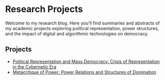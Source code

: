 # Research Projects

Welcome to my research blog. Here you’ll find summaries and abstracts of my academic projects exploring political representation, power structures, and the impact of digital and algorithmic technologies on democracy.

## Projects

- [Political Representation and Mass Democracy: Crisis of Representation in the Cybernetic Era](./cybernetic-era.md)
- [Metacritique of Power: Power Relations and Structures of Domination](./metacritique-power.md)
